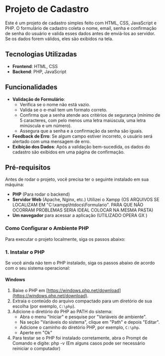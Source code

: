 # Projeto de Cadastro

Este é um projeto de cadastro simples feito com HTML, CSS, JavaScript e PHP. 
O formulário de cadastro coleta o nome, email, senha e confirmação de senha do usuário e valida esses dados antes de enviá-los ao servidor. 
Se os dados forem válidos, eles são exibidos na tela.

## Tecnologias Utilizadas

- **Frontend**: HTML, CSS
- **Backend**: PHP, JavaScript

## Funcionalidades

- **Validação de Formulário**: 
  - Verifica se o nome não está vazio.
  - Valida se o e-mail tem um formato correto.
  - Confirma que a senha atende aos critérios de segurança (mínimo de 5 caracteres, com pelo menos uma letra maiúscula, uma letra minúscula e um número).
  - Assegura que a senha e a confirmação da senha são iguais.
- **Feedback de Erro**: Se algum campo estiver incorreto, o usuário será alertado com uma mensagem de erro.
- **Exibição dos Dados**: Após a validação bem-sucedida, os dados do cadastro são exibidos em uma página de confirmação.


## Pré-requisitos

Antes de rodar o projeto, você precisa ter o seguinte instalado em sua máquina:

- **PHP** (Para rodar o backend)
- **Servidor Web** (Apache, Nginx, etc.) Utilizei o Xampp (OS ARQUIVOS SE LOCALIZAM EM "C:\xampp\htdocs\Formulario". PARA QUE NÃO OCORRAM PROBLEMAS SERIA IDEAL COLOCAR NA MESMA PASTA)
- **Um navegador** para acessar a aplicação (UTILIZADO OPERA GX )

### Como Configurar o Ambiente PHP

Para executar o projeto localmente, siga os passos abaixo:

### 1. Instalar o PHP

Se você ainda não tem o PHP instalado, siga os passos abaixo de acordo com o seu sistema operacional:

#### Windows

1. Baixe o PHP em [https://windows.php.net/download](https://windows.php.net/download).
2. Extraia o conteúdo do arquivo compactado para um diretório de sua escolha (por exemplo, `C:\php`).
3. Adicione o diretório do PHP ao PATH do sistema:
   - Abra o menu "Iniciar" e pesquise por "Variáveis de ambiente".
   - Na seção "Variáveis do sistema", clique em "Path" e depois "Editar".
   - Adicione o caminho do diretório PHP, por exemplo, `C:\php`.
   - Aperte em "Ok"
4. Para testar se o PHP foi instalado corretamente, abra o Prompt de Comando e digite: php -v (Em alguns casos pode ser necessário reiniciar o computador)
